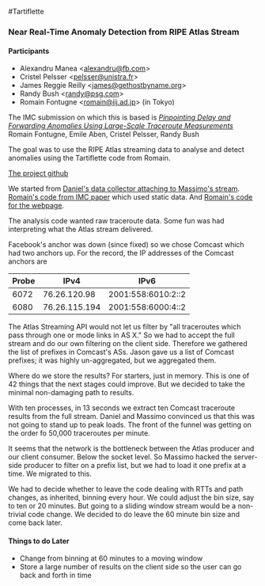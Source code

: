 #Tartiflette
### Near Real-Time Anomaly Detection from RIPE Atlas Stream

#### Participants
* Alexandru Manea \<alexandru@fb.com\>
* Cristel Pelsser \<pelsser@unistra.fr\>
* James Reggie Reilly \<james@gethostbyname.org\>
* Randy Bush \<randy@psg.com\>
* Romain Fontugne \<romain@iij.ad.jp\> (in Tokyo)

The IMC submission on which this is based is
[*Pinpointing Delay and Forwarding Anomalies Using Large-Scale Traceroute Measurements*](http://arxiv.org/abs/1605.04784)
Romain Fontugne, Emile Aben, Cristel Pelsser, Randy Bush

The goal was to use the RIPE Atlas streaming data to analyse and detect
anomalies using the Tartiflette code from Romain.

[The project github](https://github.com/4a616d6573205265696c6c79/tartiflette)

We started from [Daniel's data collector attaching to Massimo's
stream](https://github.com/dfkbg/Traceroute-Streaming).  [Romain's code
from IMC paper](https://github.com/romain-fontugne/ripeAtlasDetector)
which used static data.  And [Romain's code for the
webpage](https://github.com/romain-fontugne/django-ihr).

The analysis code wanted raw traceroute data.  Some fun was had
interpreting what the Atlas stream delivered.

Facebook's anchor was down (since fixed) so we chose Comcast which had
two anchors up.  For the record, the IP addresses of the Comcast anchors
are

| Probe | IPv4          | IPv6               |
| ----- | ------------- | ------------------ |
| 6072  | 76.26.120.98  | 2001:558:6010:2::2 |
| 6080  | 76.26.115.194 | 2001:558:6000:4::2 |

The Atlas Streaming API would not let us filter by "all traceroutes
which pass through one or mode links in AS X."  So we had to accept the
full stream and do our own filtering on the client side.  Therefore we
gathered the list of prefixes in Comcast's ASs.  Jason gave us a list of
Comcast prefixes; it was highly un-aggregated, but we aggregated them.

Where do we store the results?  For starters, just in memory.  This is
one of 42 things that the next stages could improve.  But we decided to
take the minimal non-damaging path to results.

With ten processes, in 13 seconds we extract ten Comcast traceroute
results from the full stream.  Daniel and Massimo convinced us that this
was not going to stand up to peak loads.  The front of the funnel was
getting on the order fo 50,000 traceroutes per minute.

It seems that the network is the bottleneck between the Atlas producer
and our client consumer.  Below the socket level.  So Massimo hacked the
server-side producer to filter on a prefix list, but we had to load it
one prefix at a time.  We migrated to this.

We had to decide whether to leave the code dealing with RTTs and path
changes, as inherited, binning every hour.  We could adjust the bin
size, say to ten or 20 minutes.  But going to a sliding window stream
would be a non-trivial code change.  We decided to do leave the 60
minute bin size and come back later.

#### Things to do Later
* Change from binning at 60 minutes to a moving window
* Store a large number of results on the client side so the user can
  go back and forth in time
